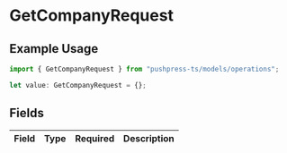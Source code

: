 # GetCompanyRequest

## Example Usage

```typescript
import { GetCompanyRequest } from "pushpress-ts/models/operations";

let value: GetCompanyRequest = {};
```

## Fields

| Field       | Type        | Required    | Description |
| ----------- | ----------- | ----------- | ----------- |